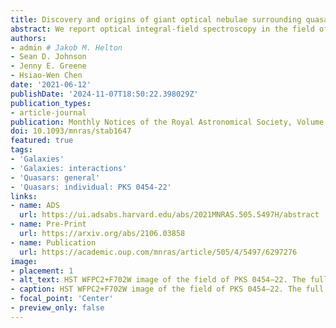 ```yaml
---
title: Discovery and origins of giant optical nebulae surrounding quasar PKS 0454-22
abstract: We report optical integral-field spectroscopy in the field of one of the most luminous quasars in the {{< math >}}$z < 1${{< /math >}} Universe, PKS 0454−22, with the Multi-Unit Spectroscopic Explorer. These data enable the discovery of three large ionized nebulae emitting in {{< math >}}$\\mathrm{[OII]}${{< /math >}}, {{< math >}}$\\mathrm{H}\\beta${{< /math >}}, and {{< math >}}$\\mathrm{[OIII]}${{< /math >}} with projected areas of {{< math >}}$1720${{< /math >}}, {{< math >}}$1520${{< /math >}}, and {{< math >}}$130\\ \\mathrm{pkpc}^{2}${{< /math >}}, which we refer to as N1, N2, and N3, respectively. N1 spatially and kinematically surrounds the quasar host and five nearby galaxies. The morphology and kinematics of N1 are most consistent with stripped interstellar medium resulting from ongoing interactions. Its ionization properties can be explained by quasar photoionization. N2 spatially and kinematically surrounds two galaxies that are at projected distances of {{< math >}}$d \\approx 90\\ \\mathrm{pkpc}${{< /math >}} and line-of-sight velocities of {{< math >}}$\\Delta v \\approx 1410\\ \\mathrm{km/s}${{< /math >}} from the quasar. The morphology and kinematics of N2 are also consistent with stripped interstellar medium. However, its ionization state requires additional ionization sources beyond the quasar, likely from fast shocks as it moves through the hot halo associated with a galaxy overdensity around the quasar. N3 is not coincident with any galaxies with secure redshifts, and may arise from a cool gas structure in the intragroup medium or a dwarf galaxy. These large ionized nebulae demonstrate that interactions can produce cool gas structures on halo scales, while also possibly facilitating quasar fueling. The growing availability of wide-area integral field spectroscopic data will continue to reveal the morphologies, kinematics, and conditions of the gas flows, which may fuel galaxy and black hole growth.
authors:
- admin # Jakob M. Helton
- Sean D. Johnson
- Jenny E. Greene
- Hsiao-Wen Chen
date: '2021-06-12'
publishDate: '2024-11-07T18:50:22.398029Z'
publication_types:
- article-journal
publication: Monthly Notices of the Royal Astronomical Society, Volume 505, Issue 4, pages 5497-5513
doi: 10.1093/mnras/stab1647
featured: true
tags:
- 'Galaxies'
- 'Galaxies: interactions'
- 'Quasars: general'
- 'Quasars: individual: PKS 0454-22'
links:
- name: ADS
  url: https://ui.adsabs.harvard.edu/abs/2021MNRAS.505.5497H/abstract
- name: Pre-Print
  url: https://arxiv.org/abs/2106.03858
- name: Publication
  url: https://academic.oup.com/mnras/article/505/4/5497/6297276
image:
- placement: 1
- alt_text: HST WFPC2+F702W image of the field of PKS 0454−22. The full image shows the {{< math >}}$1.0 \\ \\mathrm{arcmin} \\times 1.0 \\ \\mathrm{arcmin}${{< /math >}} MUSE FOV and the dotted box marks the {{< math >}}$30 \\ \\mathrm{arcsec} \\times 30 \\ \\mathrm{arcsec}${{< /math >}} region displayed in Figure 5. Galaxies in the quasar host environment are labelled by their ID and LOS velocity from the quasar in km/s ({{< math >}}$z\\_{\\mathrm{QSO}} = 0.5335${{< /math >}}). The quasar is marked by a cyan star while one of the quasar radio lobes is marked by a green diamond. The other radio lobe falls outside of the MUSE FOV, so it is not shown here.
- caption: HST WFPC2+F702W image of the field of PKS 0454−22. The full image shows the {{< math >}}$1.0 \\ \\mathrm{arcmin} \\times 1.0 \\ \\mathrm{arcmin}${{< /math >}} MUSE FOV and the dotted box marks the {{< math >}}$30 \\ \\mathrm{arcsec} \\times 30 \\ \\mathrm{arcsec}${{< /math >}} region displayed in Figure 5. Galaxies in the quasar host environment are labelled by their ID and LOS velocity from the quasar in km/s ({{< math >}}$z\\_{\\mathrm{QSO}} = 0.5335${{< /math >}}). The quasar is marked by a cyan star while one of the quasar radio lobes is marked by a green diamond. The other radio lobe falls outside of the MUSE FOV, so it is not shown here.
- focal_point: 'Center'
- preview_only: false
---
```

